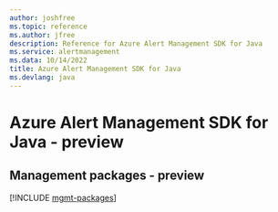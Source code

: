 ```yaml
---
author: joshfree
ms.topic: reference
ms.author: jfree
description: Reference for Azure Alert Management SDK for Java
ms.service: alertmanagement
ms.data: 10/14/2022
title: Azure Alert Management SDK for Java
ms.devlang: java
---
```

# Azure Alert Management SDK for Java - preview

## Management packages - preview
[!INCLUDE [mgmt-packages](alert-management-mgmt-index.md)]